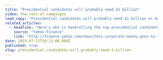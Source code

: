 ```yaml
---
title: "Presidential candidates will probably need $1 billion"
video: the-cost-of-campaigns
lead_copy: "Presidential candidates will probably need $1 billion or more to win. Some context on how campaign finance got so messed up. "
related_articles:
  - headline: "Here's who is bankrolling the top presidential candidates"
    source: "Yahoo Finance"
    link: "http://finance.yahoo.com/news/this-corporate-money-goes-to-liberals-173959992.html"
date: 2015-07-21T18:13:00.000Z
published: true
slug: presidential-candidates-will-probably-need-1-billion
---
```


